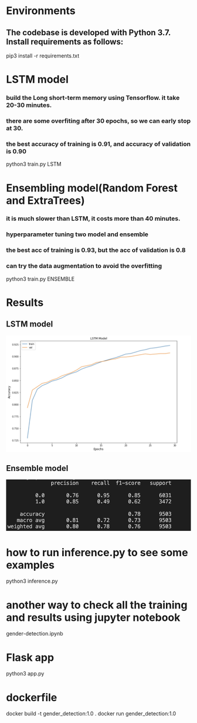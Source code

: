 # Environments
## The codebase is developed with Python 3.7. Install requirements as follows:

pip3 install -r requirements.txt


# LSTM model
### build the Long short-term memory using Tensorflow. it take 20-30 minutes. 
### there are some overfiting after 30 epochs, so we can early stop at 30.
### the best accuracy of training is 0.91, and accuracy of validation is 0.90
python3 train.py LSTM 


# Ensembling model(Random Forest and ExtraTrees)
### it is much slower than LSTM, it costs more than 40 minutes.
### hyperparameter tuning two model and ensemble
### the best acc of training is 0.93, but the acc of validation is 0.8 
### can try the data augmentation to avoid the overfitting
python3 train.py ENSEMBLE


# Results
## LSTM model
![LSTM](LSTM.jpg)

## Ensemble model
![ENSEMBLE](ENSEMBLE.jpg)


# how to run inference.py to see some examples
python3 inference.py

# another way to check all the training and results using jupyter notebook
gender-detection.ipynb

# Flask app
python3 app.py


# dockerfile
docker build -t gender_detection:1.0 .
docker run gender_detection:1.0




